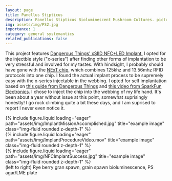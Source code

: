 ```yaml
---
layout: page
title: Panellus Stipticus
description: Panellus Stipticus Bioluminescent Mushroom Cultures. pictures, notes, cultivation guide
img: assets/img/PS2.jpg
importance: 1
category: general systemantics
related_publications: false
---
```

This project features <a href="https://dangerousthings.com/product/xsiid/">Dangerous Things' xSIID NFC+LED Implant.</a> I opted for the injectble style ("x-series") after finding other forms of implantation to be very stressful and involved for my tastes. With hindsight, I probably should have gone with the <a href="https://dangerousthings.com/product/next/">NExT chip,</a> which combines 125khz and 13.56mhz RFID protocols into one chip. I found the actual implant process to be supremely easy with the x-series injectable in the webbing. I opted for self implantation based on <a href="https://dangerousthings.com/wp-content/uploads/Introduction-to-Implantable-Transponders-for-Professionals.pdf">this guide from Dangerous Things</a> and <a href="https://www.youtube.com/watch?v=Gj5g454AD4E">this video from SparkFun Electronics</a>. I chose to inject the chip into the webbing of my life hand. It's been about a year without issue at this point, somewhat suprisingly honestly! I go rock climbing quite a bit these days, and I am  suprised to  report I never even notice it.

<div class="row">
    <div class="col-sm mt-3 mt-md-0">
        {% include figure.liquid loading="eager" path="assets/img/ImplantMissionAccomplished.jpg" title="example image" class="img-fluid rounded z-depth-1" %}
    </div>
    <div class="col-sm mt-3 mt-md-0">
        {% include figure.liquid loading="eager" path="assets/img/ImplantProcedureVideo.mov" title="example image" class="img-fluid rounded z-depth-1" %}
    </div>
    <div class="col-sm mt-3 mt-md-0">
        {% include figure.liquid loading="eager" path="assets/img/NFCImplantSuccess.jpg" title="example image" class="img-fluid rounded z-depth-1" %}
    </div>
</div>
<div class="caption">
    (left to right) Rye berry gran spawn, grain spawn bioluminescence, PS agar/LME plate
</div>
